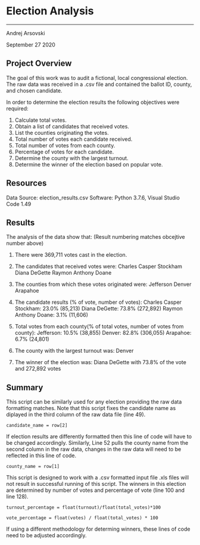# Election Analysis
--------------------
Andrej Arsovski

September 27 2020

## Project Overview
The goal of this work was to audit a fictional, local congressional election. The raw data was received in a .csv file and contained the ballot ID, county, and chosen candidate.

In order to determine the election results the following objectives were required:
1. Calculate total votes.
2. Obtain a list of candidates that received votes.
3. List the counties originating the votes.
4. Total number of votes each candidate received.
5. Total number of votes from each county.
6. Percentage of votes for each candidate.
7. Determine the county with the largest turnout.
5. Determine the winner of the election based on popular vote.

## Resources
Data Source: election_results.csv
Software: Python 3.7.6, Visual Studio Code 1.49

## Results

The analysis of the data show that:
(Result numbering matches obcejtive number above)

1. There were 369,711 votes cast in the election.

2. The candidates that received votes were:
    Charles Casper Stockham
    Diana DeGette
    Raymon Anthony Doane
    
3. The counties from which these votes originated were:
    Jefferson
    Denver
    Arapahoe
  
4. The candidate results (% of vote, number of votes):
    Charles Casper Stockham: 23.0% (85,213)
    Diana DeGette: 73.8% (272,892)
    Raymon Anthony Doane: 3.1% (11,606)

5. Total votes from each county(% of total votes, number of votes from county):
    Jefferson: 10.5% (38,855)
    Denver: 82.8% (306,055)
    Arapahoe: 6.7% (24,801)
    
6. The county with the largest turnout was: 
    Denver
  
7. The winner of the election was:
    Diana DeGette with 73.8% of the vote and 272,892 votes
    
## Summary
This script can be similarly used for any election providing the raw data formatting matches. Note that this script fixes the candidate name as diplayed in the third column of the raw data file (line 49). 

`candidate_name = row[2]`

If election results are differently formatted then this line of code will have to be changed accordingly. Similarly, Line 52 pulls the county name from the second column in the raw data, changes in the raw data will need to be reflected in this line of code. 

`county_name = row[1]`

This script is designed to work with a .csv formatted input file .xls files will not result in successful running of this script. The winners in this election are determined by number of votes and percentage of vote (line 100 and line 128).

`turnout_percentage = float(turnout)/float(total_votes)*100`

`vote_percentage = float(votes) / float(total_votes) * 100`

If using a different methodology for determing winners, these lines of code need to be adjusted accordingly. 
